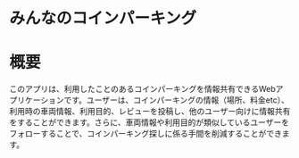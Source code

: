 # みんなのコインパーキング
# 概要  
このアプリは、利用したことのあるコインパーキングを情報共有できるWebアプリケーションです。ユーザーは、コインパーキングの情報（場所、料金etc）、利用時の車両情報、利用目的、レビューを投稿し、他のユーザー向けに情報共有をすることができます。さらに、車両情報や利用目的が類似しているユーザーをフォローすることで、コインパーキング探しに係る手間を削減することができます。
